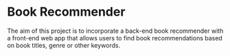 # Book Recommender
The aim of this project is to incorporate a back-end book recommender with a front-end web app that allows users to find book recommendations based on book titles, genre or 
other keywords.